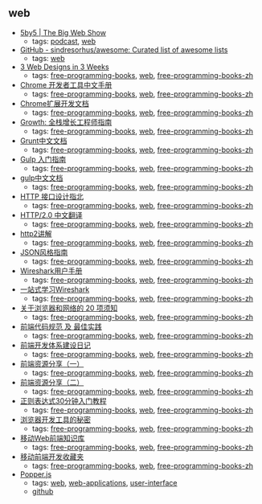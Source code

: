 web 
---
* [5by5 | The Big Web Show](http://5by5.tv/bigwebshow)
    * tags: [podcast](../tags/podcast.md), [web](../tags/web.md)
* [GitHub - sindresorhus/awesome: Curated list of awesome lists](https://github.com/sindresorhus/awesome)
    * tags: [web](../tags/web.md)
* [3 Web Designs in 3 Weeks](https://www.gitbook.com/book/juntao/3-web-designs-in-3-weeks/details)
    * tags: [free-programming-books](../tags/free-programming-books.md), [web](../tags/web.md), [free-programming-books-zh](../tags/free-programming-books-zh.md)
* [Chrome 开发者工具中文手册](https://github.com/CN-Chrome-DevTools/CN-Chrome-DevTools)
    * tags: [free-programming-books](../tags/free-programming-books.md), [web](../tags/web.md), [free-programming-books-zh](../tags/free-programming-books-zh.md)
* [Chrome扩展开发文档](http://open.chrome.360.cn/extension_dev/overview.html)
    * tags: [free-programming-books](../tags/free-programming-books.md), [web](../tags/web.md), [free-programming-books-zh](../tags/free-programming-books-zh.md)
* [Growth: 全栈增长工程师指南](https://github.com/phodal/growth-ebook)
    * tags: [free-programming-books](../tags/free-programming-books.md), [web](../tags/web.md), [free-programming-books-zh](../tags/free-programming-books-zh.md)
* [Grunt中文文档](http://www.gruntjs.net)
    * tags: [free-programming-books](../tags/free-programming-books.md), [web](../tags/web.md), [free-programming-books-zh](../tags/free-programming-books-zh.md)
* [Gulp 入门指南](https://github.com/nimojs/gulp-book)
    * tags: [free-programming-books](../tags/free-programming-books.md), [web](../tags/web.md), [free-programming-books-zh](../tags/free-programming-books-zh.md)
* [gulp中文文档](http://www.gulpjs.com.cn/docs/)
    * tags: [free-programming-books](../tags/free-programming-books.md), [web](../tags/web.md), [free-programming-books-zh](../tags/free-programming-books-zh.md)
* [HTTP 接口设计指北](https://github.com/bolasblack/http-api-guide)
    * tags: [free-programming-books](../tags/free-programming-books.md), [web](../tags/web.md), [free-programming-books-zh](../tags/free-programming-books-zh.md)
* [HTTP/2.0 中文翻译](http://yuedu.baidu.com/ebook/478d1a62376baf1ffc4fad99?pn=1)
    * tags: [free-programming-books](../tags/free-programming-books.md), [web](../tags/web.md), [free-programming-books-zh](../tags/free-programming-books-zh.md)
* [http2讲解](https://www.gitbook.com/book/ye11ow/http2-explained/details)
    * tags: [free-programming-books](../tags/free-programming-books.md), [web](../tags/web.md), [free-programming-books-zh](../tags/free-programming-books-zh.md)
* [JSON风格指南](https://github.com/darcyliu/google-styleguide/blob/master/JSONStyleGuide.md)
    * tags: [free-programming-books](../tags/free-programming-books.md), [web](../tags/web.md), [free-programming-books-zh](../tags/free-programming-books-zh.md)
* [Wireshark用户手册](http://man.lupaworld.com/content/network/wireshark/index.html)
    * tags: [free-programming-books](../tags/free-programming-books.md), [web](../tags/web.md), [free-programming-books-zh](../tags/free-programming-books-zh.md)
* [一站式学习Wireshark](https://community.emc.com/thread/194901)
    * tags: [free-programming-books](../tags/free-programming-books.md), [web](../tags/web.md), [free-programming-books-zh](../tags/free-programming-books-zh.md)
* [关于浏览器和网络的 20 项须知](http://www.20thingsilearned.com/zh-CN/home)
    * tags: [free-programming-books](../tags/free-programming-books.md), [web](../tags/web.md), [free-programming-books-zh](../tags/free-programming-books-zh.md)
* [前端代码规范 及 最佳实践](http://coderlmn.github.io/code-standards/)
    * tags: [free-programming-books](../tags/free-programming-books.md), [web](../tags/web.md), [free-programming-books-zh](../tags/free-programming-books-zh.md)
* [前端开发体系建设日记](https://github.com/fouber/blog/issues/2)
    * tags: [free-programming-books](../tags/free-programming-books.md), [web](../tags/web.md), [free-programming-books-zh](../tags/free-programming-books-zh.md)
* [前端资源分享（一）](https://github.com/hacke2/hacke2.github.io/issues/1)
    * tags: [free-programming-books](../tags/free-programming-books.md), [web](../tags/web.md), [free-programming-books-zh](../tags/free-programming-books-zh.md)
* [前端资源分享（二）](https://github.com/hacke2/hacke2.github.io/issues/3)
    * tags: [free-programming-books](../tags/free-programming-books.md), [web](../tags/web.md), [free-programming-books-zh](../tags/free-programming-books-zh.md)
* [正则表达式30分钟入门教程](http://deerchao.net/tutorials/regex/regex.htm)
    * tags: [free-programming-books](../tags/free-programming-books.md), [web](../tags/web.md), [free-programming-books-zh](../tags/free-programming-books-zh.md)
* [浏览器开发工具的秘密](http://jinlong.github.io/2013/08/29/devtoolsecrets/)
    * tags: [free-programming-books](../tags/free-programming-books.md), [web](../tags/web.md), [free-programming-books-zh](../tags/free-programming-books-zh.md)
* [移动Web前端知识库](https://github.com/AlloyTeam/Mars)
    * tags: [free-programming-books](../tags/free-programming-books.md), [web](../tags/web.md), [free-programming-books-zh](../tags/free-programming-books-zh.md)
* [移动前端开发收藏夹](https://github.com/hoosin/mobile-web-favorites)
    * tags: [free-programming-books](../tags/free-programming-books.md), [web](../tags/web.md), [free-programming-books-zh](../tags/free-programming-books-zh.md)
* [Popper.js](https://popper.js.org/)
    * tags: [web](../tags/web.md), [web-applications](../tags/web-applications.md), [user-interface](../tags/user-interface.md)
    * [github](https://github.com/FezVrasta/popper.js)
